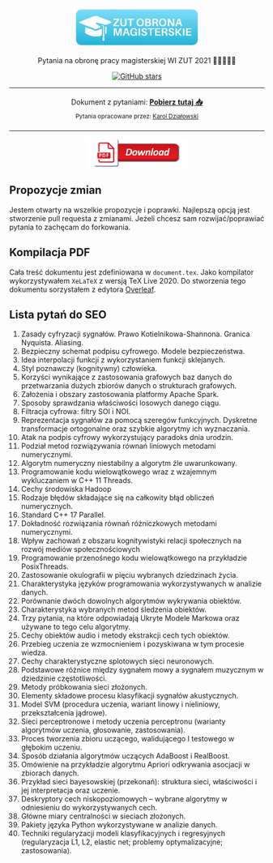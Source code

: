 <br>
<p align="center">
<img src="./graphic/logo_pytania.png" alt="Slidev" width="250"/>
</p>

<p align="center">
Pytania na obronę pracy magisterskiej WI ZUT 2021  🧑‍💻👩‍💻🏫
</p>

<p align="center">
<a href="https://github.com/karlosos/ZUT_pytania_magisterskie" target="__blank"><img alt="GitHub stars" src="https://img.shields.io/github/stars/karlosos/ZUT_pytania_magisterskie?style=social"></a>
</p>


<p align="center">
<table>
<tbody>
<td align="center">
<img width="2000" height="0"><br>
Dokument z pytaniami: <b><a href="https://github.com/karlosos/ZUT_pytania_magisterskie/releases/download/0.1_09.06.2021/ZUT_pytania_magisterskie_09.06.pdf">Pobierz tutaj 📥</a></b><br>
<sub>Pytania opracowane przez: <a href="https://github.com/karlosos">Karol Działowski</a></sub><br>
<img width="2000" height="0">
</td>
</tbody>
</table>
</p>

<!-- TODO ustawić adres -->
<p align="center">
<a href="https://github.com/karlosos/ZUT_pytania_magisterskie/releases/download/0.1_09.06.2021/ZUT_pytania_magisterskie_09.06.pdf" target="_blank"><img src="./graphic/download_button.png" alt="Adres do pobrania PDF z pytaniami" width="200"/></a>
</p>

## Propozycje zmian

Jestem otwarty na wszelkie propozycje i poprawki. Najlepszą opcją jest stworzenie pull requesta z zmianami. Jeżeli chcesz sam rozwijać/poprawiać pytania to zachęcam do forkowania.

## Kompilacja PDF

Cała treść dokumentu jest zdefiniowana w `document.tex`. Jako kompilator wykorzystywałem `XeLaTeX` z wersją TeX Live 2020. Do stworzenia tego dokumentu sorzystałem z edytora [Overleaf](https://www.overleaf.com/).

## Lista pytań do SEO

1. Zasady cyfryzacji sygnałów. Prawo Kotielnikowa-Shannona. Granica Nyquista. Aliasing.
2. Bezpieczny schemat podpisu cyfrowego. Modele bezpieczeństwa.
3. Idea interpolacji funkcji z wykorzystaniem funkcji sklejanych.
4. Styl poznawczy (kognitywny) człowieka.
5. Korzyści wynikające z zastosowania grafowych baz danych do przetwarzania dużych zbiorów danych o strukturach grafowych.
6. Założenia i obszary zastosowania platformy Apache Spark.
7. Sposoby sprawdzania właściwości losowych danego ciągu.
8. Filtracja cyfrowa: filtry SOI i NOI.
9. Reprezentacja sygnałów za pomocą szeregów funkcyjnych. Dyskretne transformacje ortogonalne oraz szybkie algorytmy ich wyznaczania.
10. Atak na podpis cyfrowy wykorzystujący paradoks dnia urodzin.
11. Podział metod rozwiązywania równań liniowych metodami numerycznymi.
12. Algorytm numeryczny niestabilny a algorytm źle uwarunkowany.
13. Programowanie kodu wielowątkowego wraz z wzajemnym wykluczaniem w C++ 11 Threads.
14. Cechy środowiska Hadoop
15. Rodzaje błędów składające się na całkowity błąd obliczeń numerycznych.
16. Standard C++ 17 Parallel.
17. Dokładność rozwiązania równań różniczkowych metodami numerycznymi.
18. Wpływ zachowań z obszaru kognitywistyki relacji społecznych na rozwój mediów społecznościowych
19. Programowanie przenośnego kodu wielowątkowego na przykładzie PosixThreads.
20. Zastosowanie okulografii w pięciu wybranych dziedzinach życia.
1. Charakterystyka języków programowania wykorzystywanych w analizie danych.
2. Porównanie dwóch dowolnych algorytmów wykrywania obiektów.
3. Charakterystyka wybranych metod śledzenia obiektów.
4. Trzy pytania, na które odpowiadają Ukryte Modele Markowa oraz używane to tego celu algorytmy.
5. Cechy obiektów audio i metody ekstrakcji cech tych obiektów.
6. Przebieg uczenia ze wzmocnieniem i pozyskiwana w tym procesie wiedza.
7. Cechy charakterystyczne splotowych sieci neuronowych.
8. Podstawowe różnice między sygnałem mowy a sygnałem muzycznym w dziedzinie częstotliwości.
9. Metody próbkowania sieci złożonych.
10. Elementy składowe procesu klasyfikacji sygnałów akustycznych.
11. Model SVM (procedura uczenia, wariant linowy i nieliniowy, przekształcenia jądrowe).
12. Sieci perceptronowe i metody uczenia perceptronu (warianty algorytmów uczenia, głosowanie, zastosowania).
13. Proces tworzenia zbioru uczącego, walidującego I testowego w głębokim uczeniu.
14. Sposób działania algorytmów uczących AdaBoost i RealBoost.
15. Omówienie na przykładzie algorytmu Apriori odkrywania asocjacji w zbiorach danych.
16. Przykład sieci bayesowskiej (przekonań): struktura sieci, właściwości i jej interpretacja oraz uczenie.
17. Deskryptory cech niskopoziomowych – wybrane algorytmy w odniesieniu do wykorzystywanych cech.
18. Główne miary centralności w sieciach złożonych.
19. Pakiety języka Python wykorzystywane w analizie danych.
20. Techniki regularyzacji modeli klasyfikacyjnych i regresyjnych (regularyzacja L1, L2, elastic net; problemy optymalizacyjne; zastosowania).
